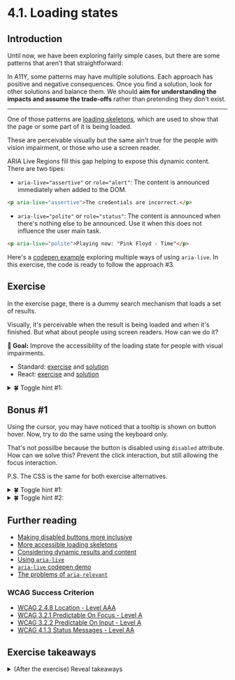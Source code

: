 # 4.1. Loading states

## Introduction

Until now, we have been exploring fairly simple cases, but there are some patterns that aren't that straightforward:

In A11Y, some patterns may have multiple solutions. Each approach has positive and negative consequences. Once you find a solution, look for other solutions and balance them. We should **aim for understanding the impacts and assume the trade-offs** rather than pretending they don't exist.

---

One of those patterns are [loading skeletons](https://uxdesign.cc/what-you-should-know-about-skeleton-screens-a820c45a571a), which are used to show that the page or some part of it is being loaded.

These are perceivable visually but the same ain't true for the people with vision impairment, or those who use a screen reader.

ARIA Live Regions fill this gap helping to expose this dynamic content. There are two tipes:

- `aria-live="assertive"` or `role="alert"`: The content is announced immediately when added to the DOM.

```html
<p aria-live="assertive">The credentials are incorrect.</p>
```

- `aria-live="polite"` or `role="status"`: The content is announced when there's nothing else to be announced. Use it when this does not influence the user main task.

```html
<p aria-live="polite">Playing now: "Pink Floyd - Time"</p>
```

Here's a [codepen example](https://codepen.io/vloux/details/jxPrWy) exploring multiple ways of using `aria-live`. In this exercise, the code is ready to follow the approach #3.

## Exercise

In the exercise page,
there is a dummy search mechanism that loads a set of results.

Visually, it's perceivable when the result is being loaded and when it's finished. But what about people using screen readers. How can we do it?

**🎯 Goal:** Improve the accessibility of the loading state for people with visual impairments.

- Standard: [exercise](../exercises/4.1.html) and [solution](../solutions/4.1.html)
- React: [exercise](../exercises/4.1.react.html) and [solution](../solutions/4.1.react.html)

<details>
<summary>🍀 Toggle hint #1:</summary>

The designs don't include a visual message when the loading is finished...
Remember `.sr-only`? It's the perfect time to use it!

</details>

</details>

## Bonus #1

Using the cursor, you may have noticed that a tooltip is shown on button hover. Now, try to do the same using the keyboard only.

That's not possilbe because the button is disabled using `disabled` attribute. How can we solve this? Prevent the click interaction, but still allowing the focus interaction.

P.S. The CSS is the same for both exercise alternatives.

<details>
<summary>🍀 Toggle hint #1:</summary>
There is an attribute `aria-disabled="true"` that we can use.

Semantically it marks the button as disabled, but it does not change the behavior. In other words, you can still focus it using the keyboard.

</details>

<details>
<summary>🍀 Toggle hint #2:</summary>
ARIA only purpose is to add extra semantics to an element. It never, _ever_ changes the styles or behavior of that element.

That means, you need to manually prevent the click and change the CSS styles when that attribute is presented.

</details>

## Further reading

- [Making disabled buttons more inclusive](https://css-tricks.com/making-disabled-buttons-more-inclusive/)
- [More accessible loading skeletons](https://adrianroselli.com/2020/11/more-accessible-skeletons.html)
- [Considering dynamic results and content](https://www.scottohara.me/blog/2022/02/05/dynamic-results.html)
- [Using `aria-live`](https://bitsofco.de/using-aria-live/)
- [`aria-live` codepen demo](https://codepen.io/vloux/details/jxPrWy)
- [The problems of `aria-relevant`](https://medium.com/dev-channel/why-authors-should-avoid-aria-relevant-5d3164fab1e3)

### WCAG Success Criterion

- [WCAG 2.4.8 Location - Level AAA](https://www.w3.org/TR/WCAG21/#location)
- [WCAG 3.2.1 Predictable On Focus - Level A](https://www.w3.org/TR/WCAG21/#on-focus)
- [WCAG 3.2.2 Predictable On Input - Level A](https://www.w3.org/TR/WCAG21/#on-input)
- [WCAG 4.1.3 Status Messages - Level AA](https://www.w3.org/TR/WCAG21/#status-messages)

## Exercise takeaways

<details>
<summary>(After the exercise) Reveal takeaways</summary>

- Use live regions to announce dynamic content, such as loading states and feedback messages.
- Be mindful of the number of live regions. Announcing too many live messages will be annoying.
- Write short messages in the live regions. Do no add `aria-live` around interactive elements or list of elements, as it does more harm than good.
- `aria-live` does not work if added to an existing DOM element. (see [example 2](https://codepen.io/vloux/details/jxPrWy)).
- You know what's better than a disabled button? Not disabling buttons at all.
- As a designer, always provide the name of each loading state. #invisibleCopy
</details>
